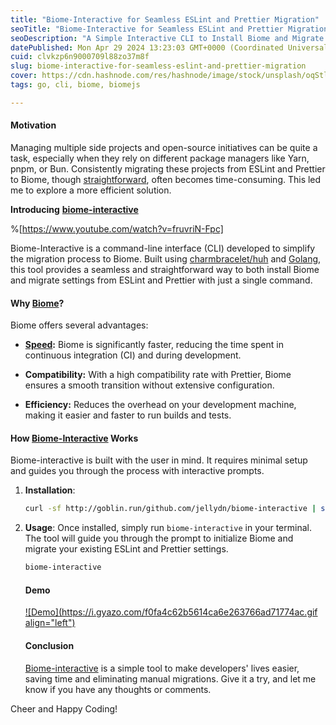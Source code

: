 ```yaml
---
title: "Biome-Interactive for Seamless ESLint and Prettier Migration"
seoTitle: "Biome-Interactive for Seamless ESLint and Prettier Migration"
seoDescription: "A Simple Interactive CLI to Install Biome and Migrate from ESLint and Prettier"
datePublished: Mon Apr 29 2024 13:23:03 GMT+0000 (Coordinated Universal Time)
cuid: clvkzp6n9000709l88zo37m8f
slug: biome-interactive-for-seamless-eslint-and-prettier-migration
cover: https://cdn.hashnode.com/res/hashnode/image/stock/unsplash/oqStl2L5oxI/upload/a568a6bb278b750d15a47231f2cc70ce.jpeg
tags: go, cli, biome, biomejs

---
```


#### **Motivation**

Managing multiple side projects and open-source initiatives can be quite a task, especially when they rely on different package managers like Yarn, pnpm, or Bun. Consistently migrating these projects from ESLint and Prettier to Biome, though [straightforward](https://biomejs.dev/blog/biome-v1-7/), often becomes time-consuming. This led me to explore a more efficient solution.

**Introducing** [**biome-interactive**](https://github.com/jellydn/biome-interactive)

%[https://www.youtube.com/watch?v=fruvriN-Fpc] 

Biome-Interactive is a command-line interface (CLI) developed to simplify the migration process to Biome. Built using [charmbracelet/huh](https://github.com/charmbracelet/huh) and [Golang](https://go.dev), this tool provides a seamless and straightforward way to both install Biome and migrate settings from ESLint and Prettier with just a single command.

#### **Why** [**Biome**](https://biomejs.dev/)**?**

Biome offers several advantages:

* [**Speed**](https://biomejs.dev/)**:** Biome is significantly faster, reducing the time spent in continuous integration (CI) and during development.
    
* **Compatibility:** With a high compatibility rate with Prettier, Biome ensures a smooth transition without extensive configuration.
    
* **Efficiency:** Reduces the overhead on your development machine, making it easier and faster to run builds and tests.
    

#### **How** [**Biome-Interactive**](https://github.com/jellydn/biome-interactive) **Works**

Biome-interactive is built with the user in mind. It requires minimal setup and guides you through the process with interactive prompts.

1. **Installation**:
    
    ```bash
    curl -sf http://goblin.run/github.com/jellydn/biome-interactive | sh
    ```
    
2. **Usage**: Once installed, simply run `biome-interactive` in your terminal. The tool will guide you through the prompt to initialize Biome and migrate your existing ESLint and Prettier settings.
    
    ```bash
    biome-interactive
    ```
    
    #### **Demo**
    
    [![Demo](https://i.gyazo.com/f0fa4c62b5614ca6e263766ad71774ac.gif align="left")](https://gyazo.com/f0fa4c62b5614ca6e263766ad71774ac)
    
    #### **Conclusion**
    
    [Biome-interactive](https://github.com/jellydn/biome-interactive) is a simple tool to make developers' lives easier, saving time and eliminating manual migrations. Give it a try, and let me know if you have any thoughts or comments.
    

Cheer and Happy Coding!